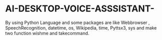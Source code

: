 # AI-DESKTOP-VOICE-ASSSISTANT-
By using Python Language and some packages are like Webbrowser , SpeechRecognition, datetime, os, Wikipedia, time, Pyttsx3, sys and make two function wishme and takecommand.
